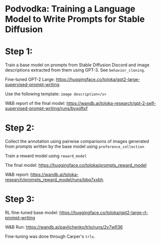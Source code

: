 # Podvodka: Training a Language Model to Write Prompts for Stable Diffusion

# Step 1:

Train a base model on prompts from Stable Diffusion Discord and image descriptions extracted from them using GPT-3. See `behavior_cloning`.

Fine-tuned GPT-2 Large: https://huggingface.co/toloka/gpt2-large-supervised-prompt-writing.

Use the following template: `image description</s>`

W&B report of the final model: https://wandb.ai/toloka-research/gpt-2-self-supervised-prompt-writing/runs/byxqftxf


# Step 2:

Collect the annotation using pairwise comparisons of images generated from prompts written by the base model using `preference_collection`

Train a reward model using `reward_model`


The final model: https://huggingface.co/toloka/prompts_reward_model

W&B report: https://wandb.ai/toloka-research/prompts_reward_model/runs/bbq7xxbh.


# Step 3:

RL fine-tuned base model: https://huggingface.co/toloka/gpt2-large-rl-prompt-writing

W&B Run: https://wandb.ai/pavlichenko/trlx/runs/2v7wfl36

Fine-tuning was done through Carper's `trlx`.
